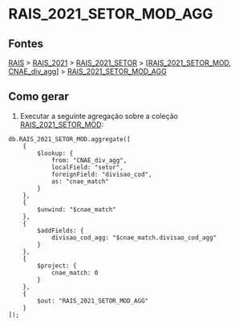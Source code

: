 # RAIS_2021_SETOR_MOD_AGG

## Fontes 

[RAIS](../../RAIS.md) > [RAIS_2021](../raizes/RAIS_2021.md) > [RAIS_2021_SETOR](./RAIS_2021_SETOR.md) > [[RAIS_2021_SETOR_MOD](./RAIS_2021_SETOR_MOD.md), [CNAE_div_agg](../raizes/CNAE_div_agg.md)] > [RAIS_2021_SETOR_MOD_AGG](./RAIS_2021_SETOR_MOD_AGG.md)

## Como gerar

1. Executar a seguinte agregação sobre a coleção [RAIS_2021_SETOR_MOD](./RAIS_2021_SETOR_MOD.md):

```
db.RAIS_2021_SETOR_MOD.aggregate([
    {
        $lookup: {
            from: "CNAE_div_agg",
            localField: "setor",
            foreignField: "divisao_cod",
            as: "cnae_match"
        }
    },
    {
        $unwind: "$cnae_match"
    },
    {
        $addFields: {
            divisao_cod_agg: "$cnae_match.divisao_cod_agg"
        }
    },
    {
        $project: {
            cnae_match: 0
        }
    },
    { 
        $out: "RAIS_2021_SETOR_MOD_AGG" 
    }
]);
```